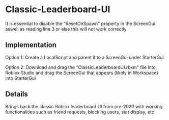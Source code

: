 # Classic-Leaderboard-UI
It is essential to disable the "ResetOnSpawn" property in the ScreenGui aswell as reading line 3 or else this will not work correctly

## Implementation
Option 1: Create a LocalScript and parent it to a ScreenGui under StarterGui

Option 2: Download and drag the "ClassicLeaderboardUI.rbxm" file into Roblox Studio and drag the ScreenGui that appears (likely in Workspace) into StarterGui

## Details
Brings back the classic Roblox leaderboard UI from pre-2020 with working functionalities such as friend requests, blocking users, stat display, etc

